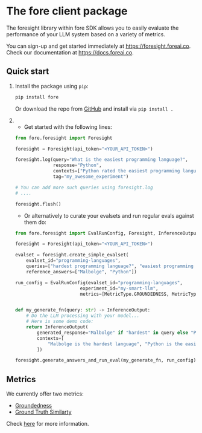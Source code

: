 # The fore client package

The foresight library within fore SDK allows you to easily evaluate the
performance of your LLM system based on a variety of metrics.

You can sign-up and get started immediately at https://foresight.foreai.co.
Check our documentation at https://docs.foreai.co.

## Quick start
1.  Install the package using `pip`:
    ```bash
    pip install fore
    ```
    Or download the repo from [GitHub](https://github.com/foreai-co/fore/) and install via `pip install .`

2.
    - Get started with the following lines:
    ```python
    from fore.foresight import Foresight

    foresight = Foresight(api_token="<YOUR_API_TOKEN>")

    foresight.log(query="What is the easiest programming language?",
                  response="Python",
                  contexts=["Python rated the easiest programming language"],
                  tag="my_awesome_experiment")
    
    # You can add more such queries using foresight.log
    # ....

    foresight.flush()
    ```

    - Or alternatively to curate your evalsets and run regular evals against them do:
    ```python
    from fore.foresight import EvalRunConfig, Foresight, InferenceOutput, MetricType

    foresight = Foresight(api_token="<YOUR_API_TOKEN>")

    evalset = foresight.create_simple_evalset(
        evalset_id="programming-languages",
        queries=["hardest programming language?", "easiest programming language?"],
        reference_answers=["Malbolge", "Python"])

    run_config = EvalRunConfig(evalset_id="programming-languages",
                            experiment_id="my-smart-llm",
                            metrics=[MetricType.GROUNDEDNESS, MetricType.SIMILARITY])


    def my_generate_fn(query: str) -> InferenceOutput:
        # Do the LLM processing with your model...
        # Here is some demo code:
        return InferenceOutput(
            generated_response="Malbolge" if "hardest" in query else "Python",
            contexts=[
                "Malbolge is the hardest language", "Python is the easiest language"
            ])

    foresight.generate_answers_and_run_eval(my_generate_fn, run_config)
    ```

## Metrics

We currently offer two metrics:
* [Groundedness](https://docs.foreai.co/docs/foresight/metrics/groundedness)
* [Ground Truth Similarty](https://docs.foreai.co/docs/foresight/metrics/ground_truth_similarity)

Check [here](https://docs.foreai.co/docs/category/metrics) for more information.
